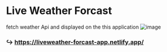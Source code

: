 # Live Weather Forcast 
fetch weather Api and displayed on the this application
![image](https://user-images.githubusercontent.com/63455991/215880227-a938efc2-1c04-4c72-98a1-6e178b931125.png)

### ↪ https://liveweather-forcast-app.netlify.app/
